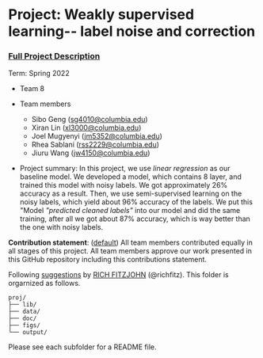 # Project: Weakly supervised learning-- label noise and correction


### [Full Project Description](doc/project3_desc.md)

Term: Spring 2022

+ Team 8
+ Team members
	+ Sibo Geng (sg4010@columbia.edu)
	+ Xiran Lin (xl3000@columbia.edu)
	+ Joel Mugyenyi (jm5352@columbia.edu)
	+ Rhea Sablani (rss2229@columbia.edu)
	+ Jiuru Wang (jw4150@columbia.edu)

+ Project summary: In this project, we use *linear regression* as our baseline model. We developed a model, which contains 8 layer, and trained this model with noisy labels. We got approximately 26% accuracy as a result. Then, we use semi-supervised learning on the noisy labels, which yield about 96% accuracy of the labels. We put this "Model *"predicted cleaned labels"* into our model and did the same training, after all we got about 87% accuracy, which is way better than the one with noisy labels. 
	
**Contribution statement**: ([default](doc/a_note_on_contributions.md)) All team members contributed equally in all stages of this project. All team members approve our work presented in this GitHub repository including this contributions statement. 

Following [suggestions](http://nicercode.github.io/blog/2013-04-05-projects/) by [RICH FITZJOHN](http://nicercode.github.io/about/#Team) (@richfitz). This folder is orgarnized as follows.

```
proj/
├── lib/
├── data/
├── doc/
├── figs/
└── output/
```

Please see each subfolder for a README file.

